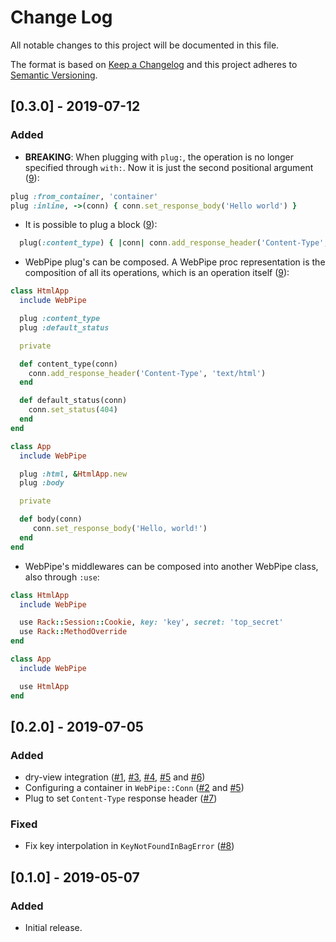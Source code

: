 # Change Log
All notable changes to this project will be documented in this file.

The format is based on [Keep a Changelog](http://keepachangelog.com/) 
and this project adheres to [Semantic Versioning](http://semver.org/).

## [0.3.0] - 2019-07-12
### Added
- **BREAKING**: When plugging with `plug:`, the operation is no longer specified through `with:`. Now it is just the second positional argument ([9](https://github.com/waiting-for-dev/web_pipe/pull/9)):

```ruby
plug :from_container, 'container'
plug :inline, ->(conn) { conn.set_response_body('Hello world') }
```
- It is possible to plug a block ([9](https://github.com/waiting-for-dev/web_pipe/pull/9)):
```ruby
  plug(:content_type) { |conn| conn.add_response_header('Content-Type', 'text/html') }
```

- WebPipe plug's can be composed. A WebPipe proc representation is the composition of all its operations, which is an operation itself ([9](https://github.com/waiting-for-dev/web_pipe/pull/9)):

```ruby
class HtmlApp
  include WebPipe

  plug :content_type
  plug :default_status

  private

  def content_type(conn)
    conn.add_response_header('Content-Type', 'text/html')
  end

  def default_status(conn)
    conn.set_status(404)
  end
end

class App
  include WebPipe

  plug :html, &HtmlApp.new
  plug :body

  private

  def body(conn)
     conn.set_response_body('Hello, world!')
  end
end
```

- WebPipe's middlewares can be composed into another WebPipe class, also through `:use`:

```ruby
class HtmlApp
  include WebPipe

  use Rack::Session::Cookie, key: 'key', secret: 'top_secret'
  use Rack::MethodOverride
end

class App
  include WebPipe

  use HtmlApp
end
```

## [0.2.0] - 2019-07-05
### Added
- dry-view integration ([#1](https://github.com/waiting-for-dev/web_pipe/pull/1), [#3](https://github.com/waiting-for-dev/web_pipe/pull/3), [#4](https://github.com/waiting-for-dev/web_pipe/pull/4), [#5](https://github.com/waiting-for-dev/web_pipe/pull/5) and  [#6](https://github.com/waiting-for-dev/web_pipe/pull/6))
- Configuring a container in `WebPipe::Conn` ([#2](https://github.com/waiting-for-dev/web_pipe/pull/2) and [#5](https://github.com/waiting-for-dev/web_pipe/pull/5))
- Plug to set `Content-Type` response header ([#7](https://github.com/waiting-for-dev/web_pipe/pull/7))

### Fixed
- Fix key interpolation in `KeyNotFoundInBagError` ([#8](https://github.com/waiting-for-dev/web_pipe/pull/8))

## [0.1.0] - 2019-05-07
### Added
- Initial release.
